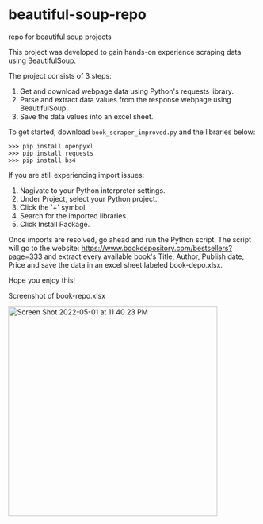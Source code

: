 # beautiful-soup-repo
repo for beautiful soup projects

This project was developed to gain hands-on experience scraping data using BeautifulSoup.

The project consists of 3 steps:
1. Get and download webpage data using Python's requests library.
2. Parse and extract data values from the response webpage using BeautifulSoup.
3. Save the data values into an excel sheet.

To get started, download `book_scraper_improved.py` and the libraries below:

```
>>> pip install openpyxl
>>> pip install requests
>>> pip install bs4
```
If you are still experiencing import issues:
1. Nagivate to your Python interpreter settings.
2. Under Project, select your Python project.
3. Click the '+' symbol.
4. Search for the imported libraries.
5. Click Install Package.

Once imports are resolved, go ahead and run the Python script.
The script will go to the website: https://www.bookdepository.com/bestsellers?page=333
and extract every available book's Title, Author, Publish date, Price and
save the data in an excel sheet labeled book-depo.xlsx.

Hope you enjoy this!



Screenshot of book-repo.xlsx

<img width="422" alt="Screen Shot 2022-05-01 at 11 40 23 PM" src="https://user-images.githubusercontent.com/6599619/166194473-53bad70d-49cc-459d-a722-4eb000b756d1.png">
